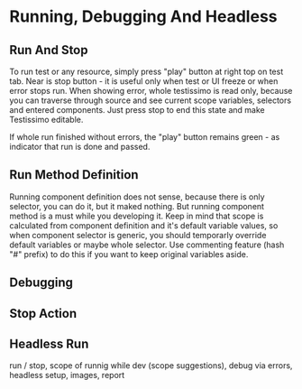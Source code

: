 # Running, Debugging And Headless

## Run And Stop

To run test or any resource, simply press "play" button at right top on test tab. Near is stop button - it is useful only when test or UI freeze or when error stops run. When showing error, whole testissimo is read only, because you can traverse through source and see current scope variables, selectors and entered components. Just press stop to end this state and make Testissimo editable.

If whole run finished without errors, the "play" button remains green - as indicator that run is done and passed.

## Run Method Definition

Running component definition does not sense, because there is only selector, you can do it, but it maked nothing. But running component method is a must while you developing it. Keep in mind that scope is calculated from component definition and it's default variable values, so when component selector is generic, you should temporarly override default variables or maybe whole selector. Use commenting feature (hash "#" prefix) to do this if you want to keep original variables aside.

## Debugging



## Stop Action

## Headless Run

run / stop, scope of runnig while dev (scope suggestions), debug via errors, headless setup, images, report

